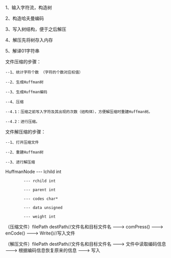 1、输入字符流，构造树


2、构造哈夫曼编码


3、写入树结构，便于之后解压


4、解压先将树存入内存


5、解译01字符串

文件压缩的步骤：

    --1、统计字符个数 （字符的个数对应权值）
    
    --2、生成Huffman树
    
    --3、生成Huffman编码
    
    --4、压缩
    
    --4.1：压缩之前写入字符及其出现的次数（结构体），方便解压缩时重建Huffman树。
    
    --4.2：进行压缩。
    
文件解压缩的步骤：

    --1、打开压缩文件
    
    --2、重建Huffman树
    
    --3、进行解压缩
HuffmanNode --- lchild int

            --- rchild int
            
            --- parent int
            
            --- codes char*
            
            --- data unsigned
            
            --- weight int


（压缩文件）filePath destPath//文件名和目标文件名 ---> comPress() ---> enCode() ---> Write()//写入文件

（解压文件）filePath destPath//文件名和目标文件名  ---> 文件中读取编码信息 ---> 根据编码信息恢复原来的信息 ---> 写入
